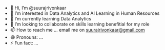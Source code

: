 - 👋 Hi, I’m @suurajrivonkaar
- 👀 I’m interested in Data Analytics and AI Learning in Human Resources
- 🌱 I’m currently learning Data Analytics
- 💞️ I’m looking to collaborate on skills learning benefitial for my role
- 📫 How to reach me ... email me on suurajrivonkaar@gmail.com
- 😄 Pronouns: ...
- ⚡ Fun fact: ...

<!---
suurajrivonkaar/suurajrivonkaar is a ✨ special ✨ repository because its `README.md` (this file) appears on your GitHub profile.
You can click the Preview link to take a look at your changes.
--->
